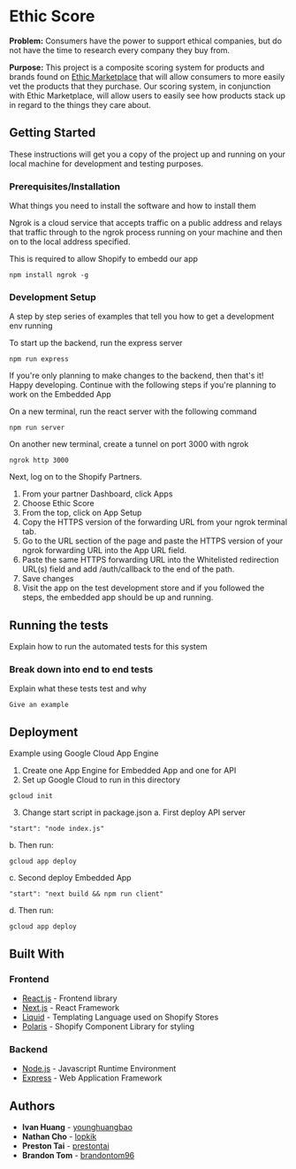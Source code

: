 # Ethic Score

**Problem:** Consumers have the power to support ethical companies, but do not have the time to research every company they buy from.

**Purpose:** This project is a composite scoring system for products and brands found on [Ethic Marketplace](https://www.ethicmarketplace.us/) that will allow consumers to more easily vet the products that they purchase. Our scoring system, in conjunction with Ethic Marketplace, will allow users to easily see how products stack up in regard to the things they care about.

## Getting Started

These instructions will get you a copy of the project up and running on your local machine for development and testing purposes. 
### Prerequisites/Installation

What things you need to install the software and how to install them

Ngrok is a cloud service that accepts traffic on a public address and relays that traffic through to the ngrok process running on your machine and then on to the local address specified. 

This is required to allow Shopify to embedd our app

```
npm install ngrok -g
```

### Development Setup

A step by step series of examples that tell you how to get a development env running

To start up the backend, run the express server

```
npm run express
```

If you're only planning to make changes to the backend, then that's it! Happy developing.
Continue with the following steps if you're planning to work on the Embedded App

On a new terminal, run the react server with the following command

```
npm run server
```

On another new terminal, create a tunnel on port 3000 with ngrok
```
ngrok http 3000
```

Next, log on to the Shopify Partners.

1. From your partner Dashboard, click Apps
2. Choose Ethic Score
3. From the top, click on App Setup
4. Copy the HTTPS version of the forwarding URL from your ngrok terminal tab.
5. Go to the URL section of the page and paste the HTTPS version of your ngrok forwarding URL into the App URL field.
6. Paste the same HTTPS forwarding URL into the Whitelisted redirection URL(s) field and add /auth/callback to the end of the path.
7. Save changes
8. Visit the app on the test development store and if you followed the steps, the embedded app should be up and running. 

## Running the tests

Explain how to run the automated tests for this system

### Break down into end to end tests

Explain what these tests test and why

```
Give an example
```

## Deployment

Example using Google Cloud App Engine

1. Create one App Engine for Embedded App and one for API
2. Set up Google Cloud to run in this directory

```
gcloud init
```

3. Change start script in package.json
  a. First deploy API server
  
  ```
  "start": "node index.js"
  ```
  
  b. Then run:
  ```
  gcloud app deploy
  ```
  
  c. Second deploy Embedded App
  ```
  "start": "next build && npm run client"
  ```
  
  d. Then run:
  ```
  gcloud app deploy
  ```

## Built With

### Frontend
* [React.js](https://reactjs.org/) - Frontend library 
* [Next.js](https://nextjs.org/) - React Framework
* [Liquid](https://shopify.github.io/liquid/) - Templating Language used on Shopify Stores
* [Polaris](https://polaris.shopify.com/) - Shopify Component Library for styling

### Backend
* [Node.js](https://nodejs.org/en/) - Javascript Runtime Environment
* [Express](https://expressjs.com/) - Web Application Framework

## Authors

* **Ivan Huang** - [younghuangbao](https://github.com/younghuangbao)
* **Nathan Cho** - [lopkik](https://github.com/lopkik)
* **Preston Tai** - [prestontai](https://github.com/prestontai)
* **Brandon Tom** - [brandontom96](https://github.com/brandontom96)
